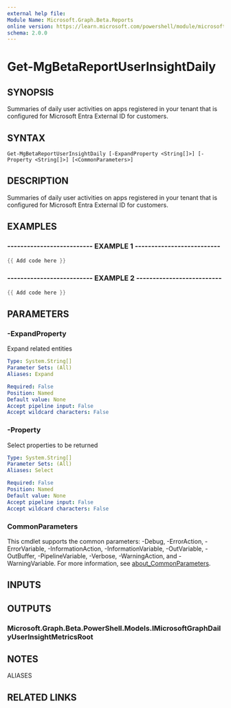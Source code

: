```yaml
---
external help file:
Module Name: Microsoft.Graph.Beta.Reports
online version: https://learn.microsoft.com/powershell/module/microsoft.graph.beta.reports/get-mgbetareportuserinsightdaily
schema: 2.0.0
---
```


# Get-MgBetaReportUserInsightDaily

## SYNOPSIS
Summaries of daily user activities on apps registered in your tenant that is configured for Microsoft Entra External ID for customers.

## SYNTAX

```
Get-MgBetaReportUserInsightDaily [-ExpandProperty <String[]>] [-Property <String[]>] [<CommonParameters>]
```

## DESCRIPTION
Summaries of daily user activities on apps registered in your tenant that is configured for Microsoft Entra External ID for customers.

## EXAMPLES

### -------------------------- EXAMPLE 1 --------------------------
```powershell
{{ Add code here }}
```



### -------------------------- EXAMPLE 2 --------------------------
```powershell
{{ Add code here }}
```



## PARAMETERS

### -ExpandProperty
Expand related entities

```yaml
Type: System.String[]
Parameter Sets: (All)
Aliases: Expand

Required: False
Position: Named
Default value: None
Accept pipeline input: False
Accept wildcard characters: False
```

### -Property
Select properties to be returned

```yaml
Type: System.String[]
Parameter Sets: (All)
Aliases: Select

Required: False
Position: Named
Default value: None
Accept pipeline input: False
Accept wildcard characters: False
```

### CommonParameters
This cmdlet supports the common parameters: -Debug, -ErrorAction, -ErrorVariable, -InformationAction, -InformationVariable, -OutVariable, -OutBuffer, -PipelineVariable, -Verbose, -WarningAction, and -WarningVariable. For more information, see [about_CommonParameters](http://go.microsoft.com/fwlink/?LinkID=113216).

## INPUTS

## OUTPUTS

### Microsoft.Graph.Beta.PowerShell.Models.IMicrosoftGraphDailyUserInsightMetricsRoot

## NOTES

ALIASES

## RELATED LINKS

